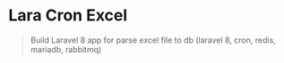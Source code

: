 # Lara Cron Excel

> Build Laravel 8 app for parse excel file to db (laravel 8, cron, redis, mariadb, rabbitmq)
